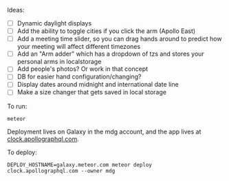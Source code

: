 Ideas:
- [ ] Dynamic daylight displays
- [ ] Add the ability to toggle cities if you click the arm (Apollo East)
- [ ] Add a meeting time slider, so you can drag hands around to predict how your meeting will affect different timezones
- [ ] Add an "Arm adder" which has a dropdown of tzs and stores your personal arms in localstorage
- [ ] Add people's photos? Or work in that concept
- [ ] DB for easier hand configuration/changing?
- [ ] Display dates around midnight and international date line
- [ ] Make a size changer that gets saved in local storage

To run:

```
meteor
```

Deployment lives on Galaxy in the mdg account, and the app lives at [clock.apollographql.com](https://clock.apollographql.com).

To deploy:

```
DEPLOY_HOSTNAME=galaxy.meteor.com meteor deploy clock.apollographql.com --owner mdg
```
